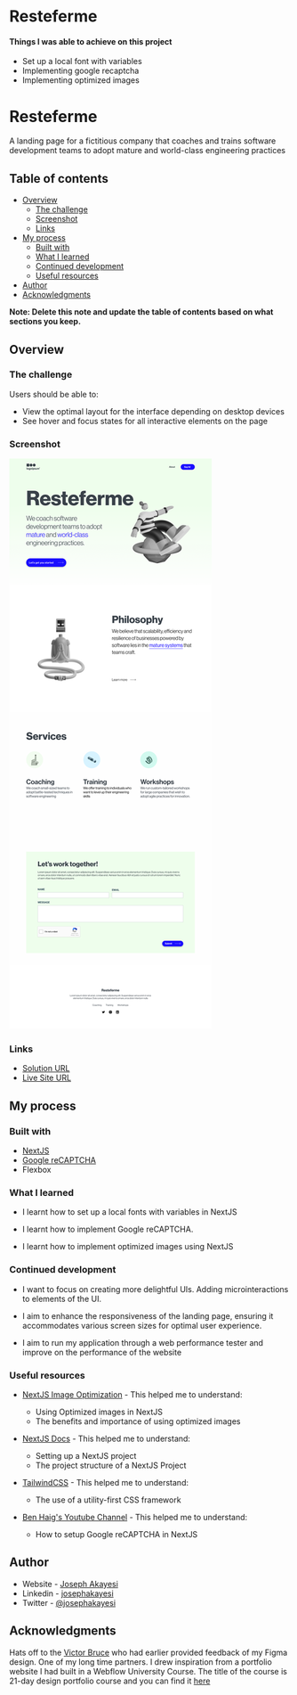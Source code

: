 # Resteferme

#### Things I was able to achieve on this project

- Set up a local font with variables
- Implementing google recaptcha
- Implementing optimized images

# Resteferme

A landing page for a fictitious company that coaches and trains software development teams to
adopt mature and world-class engineering practices

## Table of contents

- [Overview](#overview)
  - [The challenge](#the-challenge)
  - [Screenshot](#screenshot)
  - [Links](#links)
- [My process](#my-process)
  - [Built with](#built-with)
  - [What I learned](#what-i-learned)
  - [Continued development](#continued-development)
  - [Useful resources](#useful-resources)
- [Author](#author)
- [Acknowledgments](#acknowledgments)

**Note: Delete this note and update the table of contents based on what sections you keep.**

## Overview

### The challenge

Users should be able to:

- View the optimal layout for the interface depending on desktop devices
- See hover and focus states for all interactive elements on the page

### Screenshot

![](./images/desktop.png)

### Links

- [Solution URL](https://github.com/josephakayesi/resteferme)
- [Live Site URL](https://resteferme.vercel.app/)

## My process

### Built with

- [NextJS](https://nextjs.org/)
- [Google reCAPTCHA](https://developers.google.com/recaptcha/docs/v3)
- Flexbox

### What I learned

- I learnt how to set up a local fonts with variables in NextJS

- I learnt how to implement Google reCAPTCHA.

- I learnt how to implement optimized images using NextJS

### Continued development

- I want to focus on creating more delightful UIs. Adding microinteractions to elements of the UI.

- I aim to enhance the responsiveness of the landing page, ensuring it accommodates various screen sizes for optimal user experience.

- I aim to run my application through a web performance tester and improve on the performance of the website

### Useful resources

- [NextJS Image Optimization](https://nextjs.org/docs/app/building-your-application/optimizing/images) - This helped me to understand:
  - Using Optimized images in NextJS
  - The benefits and importance of using optimized images
- [NextJS Docs](https://nextjs.org/docs) - This helped me to understand:

  - Setting up a NextJS project
  - The project structure of a NextJS Project

- [TailwindCSS](https://tailwindcss.com/) - This helped me to understand:

  - The use of a utility-first CSS framework

- [Ben Haig's Youtube Channel](https://www.youtube.com/watch?v=3h3w3LDEz74) - This helped me to understand:

  - How to setup Google reCAPTCHA in NextJS

## Author

- Website - [Joseph Akayesi](https://www.josephakayesi.com)
- Linkedin - [josephakayesi](https://www.linkedin.com/in/josephakayesi/)
- Twitter - [@josephakayesi](https://www.twitter.com/josepakayesi)

## Acknowledgments

Hats off to the [Victor Bruce](https://twitter.com/Victorbruce3) who had earlier provided feedback of my Figma design. One of my long time partners. I drew inspiration from a portfolio website I had built in a Webflow University Course. The title of the course is 21-day design portfolio course and you can find it [here](https://university.webflow.com/course-lesson/portfolio-course-introduction)
